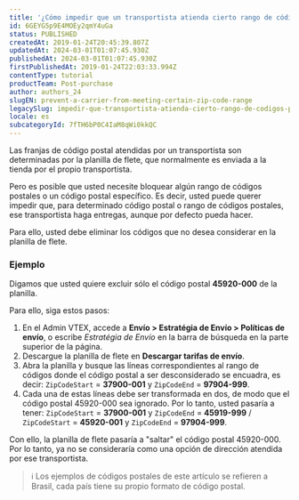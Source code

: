 ```yaml
---
title: '¿Cómo impedir que un transportista atienda cierto rango de códigos postales?'
id: 6GEYG5p9E4MOEy2qmY4uGa
status: PUBLISHED
createdAt: 2019-01-24T20:45:39.807Z
updatedAt: 2024-03-01T01:07:45.930Z
publishedAt: 2024-03-01T01:07:45.930Z
firstPublishedAt: 2019-01-24T22:03:33.994Z
contentType: tutorial
productTeam: Post-purchase
author: authors_24
slugEN: prevent-a-carrier-from-meeting-certain-zip-code-range
legacySlug: impedir-que-transportista-atienda-cierto-rango-de-codigos-postales
locale: es
subcategoryId: 7fTH6bP0C4IaM8qWi0kkQC
---
```


Las franjas de código postal atendidas por un transportista son determinadas por la planilla de flete, que normalmente es enviada a la tienda por el propio transportista.

Pero es posible que usted necesite bloquear algún rango de códigos postales o un código postal específico. Es decir, usted puede querer impedir que, para determinado código postal o rango de códigos postales, ese transportista haga entregas, aunque por defecto pueda hacer.

Para ello, usted debe eliminar los códigos que no desea considerar en la planilla de flete.

### Ejemplo

Digamos que usted quiere excluir sólo el código postal __45920-000__ de la planilla.

Para ello, siga estos pasos:

1. En el Admin VTEX, accede a **Envío > Estratégia de Envío > Políticas de envío**, o escribe *Estratégia de Envío* en la barra de búsqueda en la parte superior de la página.  
2. Descargue la planilla de flete en **Descargar tarifas de envío**.   
3. Abra la planilla y busque las líneas correspondientes al rango de códigos donde el código postal a ser desconsiderado se encuadra, es decir: `ZipCodeStart` = __37900-001__ y `ZipCodeEnd` = __97904-999__.   
4. Cada una de estas líneas debe ser transformada en dos, de modo que el código postal 45920-000 sea ignorado. Por lo tanto, usted pasaría a tener: `ZipCodeStart` = __37900-001__ y `ZipCodeEnd` = __45919-999__ / `ZipCodeStart` = __45920-001__ y `ZipCodeEnd` = __97904-999__.

Con ello, la planilla de flete pasaría a "saltar" el código postal 45920-000. Por lo tanto, ya no se consideraría como una opción de dirección atendida por ese transportista.

> ℹ️ Los ejemplos de códigos postales de este artículo se refieren a Brasil, cada país tiene su propio formato de código postal.
